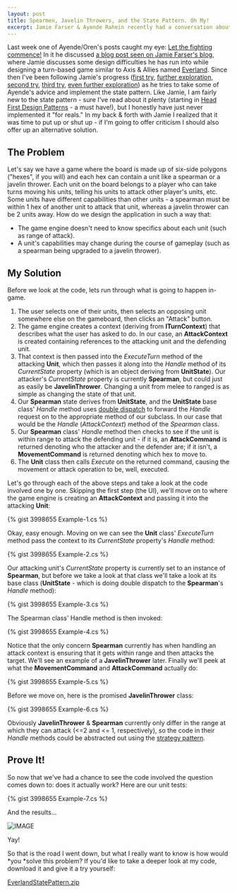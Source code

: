 ```yaml
--- 
layout: post
title: Spearmen, Javelin Throwers, and the State Pattern. Oh My!
excerpt: Jamie Farser & Ayende Rahein recently had a conversation about using the State Pattern for units in a game Jamie is building. I've been following along trying to figure my way through the state pattern as well, and decided to take a stab at my own solution to Jamie's problem.
---
```


Last week one of Ayende/Oren's posts caught my eye: [Let the fighting commence!](http://ayende.com/Blog/archive/2009/08/05/let-the-fighting-commence.aspx) In it he discussed [a blog post seen on Jamie Farser's blog](http://www.thecodespring.com/2009/08/interface-overload.html), where Jamie discusses some design difficulties he has run into while designing a turn-based game similar to Axis & Allies named [Everland](http://code.google.com/p/everland/). Since then I've been following Jamie's progress ([first try](http://www.thecodespring.com/2009/08/state-pattern.html), [further exploration](http://www.thecodespring.com/2009/08/state-pattern-part-15.html), [second try](http://www.thecodespring.com/2009/08/state-pattern-part-2-of.html), [third try](http://www.thecodespring.com/2009/08/state-pattern-part-3.html), [even further exploration](http://www.thecodespring.com/2009/08/state-pattern-transitions.html)) as he tries to take some of Ayende's advice and implement the state pattern. Like Jamie, I am fairly new to the state pattern - sure I've read about it plenty (starting in [Head First Design Patterns](http://www.amazon.com/First-Design-Patterns-Elisabeth-Freeman/dp/0596007124) - a must have!), but I honestly have just never implemented it "for reals." In my back & forth with Jamie I realized that it was time to put up or shut up - if I'm going to offer criticism I should also offer up an alternative solution.

## The Problem

Let's say we have a game where the board is made up of six-side polygons ("hexes", if you will) and each hex can contain a unit like a spearman or a javelin thrower. Each unit on the board belongs to a player who can take turns moving his units, telling his units to attack other player's units, etc. Some units have different capabilities than other units - a spearman must be within 1 hex of another unit to attack that unit, whereas a javelin thrower can be 2 units away. How do we design the application in such a way that:

* The game engine doesn't need to know specifics about each unit (such as range of attack).
* A unit's capabilities may change during the course of gameplay (such as a spearman being upgraded to a javelin thrower).

## My Solution

Before we look at the code, lets run through what is going to happen in-game.

1. The user selects one of their units, then selects an opposing unit somewhere else on the gameboard, then clicks an "Attack" button.
2. The game engine creates a context (deriving from **ITurnContext**) that describes what the user has asked to do. In our case, an **AttackContext** is created containing references to the attacking unit and the defending unit.
3. That context is then passed into the *ExecuteTurn* method of the attacking **Unit**, which then passes it along into the *Handle* method of its *CurrentState* property (which is an object deriving from **UnitState**). Our attacker's *CurrentState* property is currently **Spearman**, but could just as easily be **JavelinThrower**. Changing a unit from melee to ranged is as simple as changing the state of that unit.
4. Our **Spearman** state derives from **UnitState**, and the **UnitState** base class' *Handle* method uses [double dispatch](http://en.wikipedia.org/wiki/Double_dispatch) to forward the *Handle* request on to the appropriate method of our subclass. In our case that would be the *Handle* (*AttackContext*) method of the *Spearman* class.
5. Our **Spearman** class' *Handle* method then checks to see if the unit is within range to attack the defending unit - if it is, an **AttackCommand** is returned denoting who the attacker and the defender are; if it isn't, a **MovementCommand** is returned denoting which hex to move to.
6. The **Unit** class then calls *Execute* on the returned command, causing the movement or attack operation to be, well, executed.

Let's go through each of the above steps and take a look at the code involved one by one. Skipping the first step (the UI), we'll move on to where the game engine is creating an **AttackContext** and passing it into the attacking **Unit**:

{% gist 3998655 Example-1.cs %}

Okay, easy enough. Moving on we can see the **Unit** class' *ExecuteTurn* method pass the context to its *CurrentState* property's *Handle* method:

{% gist 3998655 Example-2.cs %}

Our attacking unit's *CurrentState* property is currently set to an instance of **Spearman**, but before we take a look at that class we'll take a look at its base class (**UnitState** - which is doing double dispatch to the **Spearman**'s *Handle* method):

{% gist 3998655 Example-3.cs %}

The Spearman class' Handle method is then invoked:

{% gist 3998655 Example-4.cs %}

Notice that the only concern **Spearman** currently has when handling an attack context is ensuring that it gets within range and then attacks the target. We'll see an example of a **JavelinThrower** later. Finally we'll peek at what the **MovementCommand** and **AttackCommand** actually do:

{% gist 3998655 Example-5.cs %}

Before we move on, here is the promised **JavelinThrower** class:

{% gist 3998655 Example-6.cs %}

Obviously **JavelinThrower** & **Spearman** currently only differ in the range at which they can attack (&lt;=2 and &lt;= 1, respectively), so the code in their *Handle* methods could be abstracted out using the [strategy pattern](http://en.wikipedia.org/wiki/Strategy_pattern).

## Prove It!

So now that we've had a chance to see the code involved the question comes down to: does it actually work? Here are our unit tests:

{% gist 3998655 Example-7.cs %}

And the results...

![IMAGE](/custom/files/Spearman-JavelinThrower-Tests-Passed.PNG)

Yay!

So that is the road I went down, but what I really want to know is how would *you *solve this problem? If you'd like to take a deeper look at my code, download it and give it a try yourself:

[EverlandStatePattern.zip](/custom/files/EverlandStatePattern.zip)